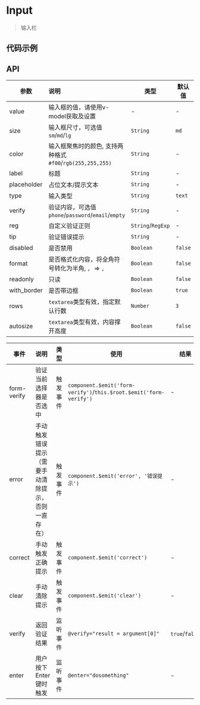 # Input

> 输入栏

## 代码示例

<test></test>

<script>
  import test from '@/pages/demo/Input.vue';

  export default {
    components: {
      test
    }
  }
</script>

## API

| 参数 | 说明 | 类型 | 默认值 |
| ----|:-----| ---- | ---- |
| value | 输入框的值，请使用v-model获取及设置  | - | - |
| size | 输入框尺寸，可选值 `sm`/`md`/`lg` | `String` | `md` |
| color | 输入框聚焦时的颜色, 支持两种格式`#f00`/`rgb(255,255,255)` | `String` | - |
| label | 标题 | `String` | - |
| placeholder | 占位文本/提示文本 | `String` | - |
| type | 输入类型 | `String` | `text` |
| verify | 验证内容，可选值 `phone`/`password`/`email`/`empty` | `String` | - |
| reg | 自定义验证正则 | `String`/`RegExp` | - |
| tip | 验证错误提示 | `String` | - |
| disabled | 是否禁用 | `Boolean` | `false` |
| format | 是否格式化内容，将全角符号转化为半角, `，` => `,` | `Boolean` | `false` |
| readonly | 只读 | `Boolean` | `false` |
| with_border | 是否带边框 | `Boolean` | `true` |
| rows | `textarea`类型有效，指定默认行数 | `Number` | `3` |
| autosize | `textarea`类型有效，内容撑开高度 | `Boolean` | `false` |

| 事件 | 说明 | 类型 | 使用 | 结果 |
| ----|:-----| ---- | ---- | ---- |
| form-verify | 验证当前选择器是否选中 | 触发事件 | `component.$emit('form-verify')`/`this.$root.$emit('form-verify')` | - |
| error | 手动触发错误提示（需要手动清除提示，否则一直存在） | 触发事件 | `component.$emit('error', '错误提示')` | - |
| correct | 手动触发正确提示 | 触发事件 | `component.$emit('correct')` | - |
| clear | 手动清除提示 | 触发事件 | `component.$emit('clear')` | - |
| verify | 返回验证结果 | 监听事件 | `@verify="result = argument[0]"` | `true`/`false` |
| enter | 用户按下Enter键时触发 | 监听事件 | `@enter="dosomething"` |  - |





